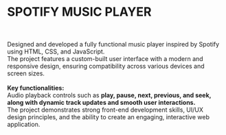 <h1> SPOTIFY MUSIC PLAYER </h1>
  </br>

<p> Designed and developed a fully functional music player inspired by Spotify using HTML, CSS, and JavaScript. 
  </br>
  The project features a custom-built user interface with a modern and responsive design, ensuring compatibility across various devices and screen sizes. 
  </br>
  <br>
 <b>Key functionalities: </b> <br>
   Audio playback controls such as <b> play, pause, next, previous, and seek, along with dynamic track updates and smooth user interactions. </b>
  </br>
  The project demonstrates strong front-end development skills, UI/UX design principles, and the ability to create an engaging, interactive web application. </p>

  
